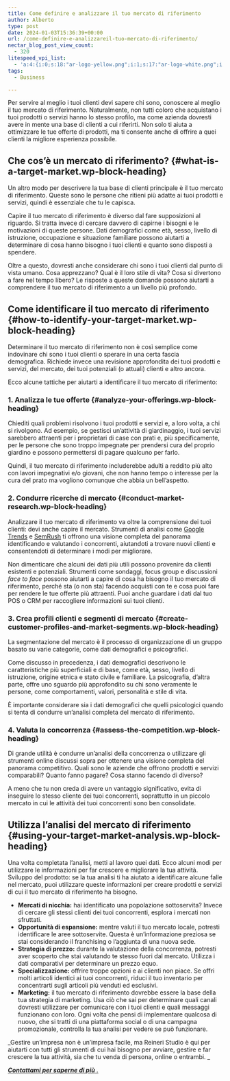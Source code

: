 ```yaml
---
title: Come definire e analizzare il tuo mercato di riferimento
author: Alberto
type: post
date: 2024-01-03T15:36:39+00:00
url: /come-definire-e-analizzareil-tuo-mercato-di-riferimento/
nectar_blog_post_view_count:
  - 320
litespeed_vpi_list:
  - 'a:4:{i:0;s:18:"ar-logo-yellow.png";i:1;s:17:"ar-logo-white.png";i:2;s:18:"memoji-150x150.png";i:3;s:35:"Alberto-Reineri-Yellow-1024x150.png";}'
tags:
  - Business

---
```

Per servire al meglio i tuoi clienti devi sapere chi sono, conoscere al meglio il tuo mercato di riferimento. Naturalmente, non tutti coloro che acquistano i tuoi prodotti o servizi hanno lo stesso profilo, ma come azienda dovresti avere in mente una base di clienti a cui riferirti. Non solo ti aiuta a ottimizzare le tue offerte di prodotti, ma ti consente anche di offrire a quei clienti la migliore esperienza possibile.

## Che cos&#8217;è un mercato di riferimento? {#what-is-a-target-market.wp-block-heading}

Un altro modo per descrivere la tua base di clienti principale è il tuo mercato di riferimento.&nbsp;Queste sono le persone che ritieni più adatte ai tuoi prodotti e servizi, quindi è essenziale che tu le capisca.

Capire il tuo mercato di riferimento è diverso dal fare supposizioni al riguardo. Si tratta invece di cercare davvero di capirne i bisogni e le motivazioni di queste persone.&nbsp;Dati demografici come età, sesso, livello di istruzione, occupazione e situazione familiare possono aiutarti a determinare di cosa hanno bisogno i tuoi clienti e quanto sono disposti a spendere.

Oltre a questo, dovresti anche considerare chi sono i tuoi clienti dal punto di vista umano. Cosa apprezzano? Qual è il loro stile di vita? Cosa si divertono a fare nel tempo libero? Le risposte a queste domande possono aiutarti a comprendere il tuo mercato di riferimento a un livello più profondo.

## Come identificare il tuo mercato di riferimento {#how-to-identify-your-target-market.wp-block-heading}

Determinare il tuo mercato di riferimento non è così semplice come indovinare chi sono i tuoi clienti o sperare in una certa fascia demografica.&nbsp;Richiede invece una revisione approfondita dei tuoi prodotti e servizi, del mercato, dei tuoi potenziali (o attuali) clienti e altro ancora.

Ecco alcune tattiche per aiutarti a identificare il tuo mercato di riferimento:

### 1. Analizza le tue offerte {#analyze-your-offerings.wp-block-heading}

Chiediti quali problemi risolvono i tuoi prodotti e servizi e, a loro volta, a chi si rivolgono.&nbsp;Ad esempio, se gestisci un&#8217;attività di giardinaggio, i tuoi servizi sarebbero attraenti per i proprietari di case con prati e, più specificamente, per le persone che sono troppo impegnate per prendersi cura del proprio giardino e possono permettersi di pagare qualcuno per farlo.

Quindi, il tuo mercato di riferimento includerebbe adulti a reddito più alto con lavori impegnativi e/o giovani, che non hanno tempo o interesse per la cura del prato ma vogliono comunque che abbia un bell&#8217;aspetto.

### 2. Condurre ricerche di mercato {#conduct-market-research.wp-block-heading}

Analizzare il tuo mercato di riferimento va oltre la comprensione dei tuoi clienti: devi anche capire il mercato. Strumenti di analisi come <a href="https://trends.google.com/trends/" target="_blank" rel="noreferrer noopener">Google Trends</a> e <a href="https://it.semrush.com/" target="_blank" rel="noreferrer noopener">SemRush</a> ti offrono una visione completa del panorama identificando e valutando i concorrenti, aiutandoti a trovare nuovi clienti e consentendoti di determinare i modi per migliorare.

Non dimenticare che alcuni dei dati più utili possono provenire da clienti esistenti e potenziali.&nbsp;Strumenti come sondaggi, focus group e discussioni _face to face_ possono aiutarti a capire di cosa ha bisogno il tuo mercato di riferimento, perché sta (o non sta) facendo acquisti con te e cosa puoi fare per rendere le tue offerte più attraenti.&nbsp;Puoi anche guardare i dati dal tuo POS o CRM per raccogliere informazioni sui tuoi clienti.

### 3. Crea profili clienti e segmenti di mercato {#create-customer-profiles-and-market-segments.wp-block-heading}

La segmentazione del mercato è il processo di organizzazione di un gruppo basato su varie categorie, come dati demografici e psicografici.

Come discusso in precedenza, i dati demografici descrivono le caratteristiche più superficiali e di base, come età, sesso, livello di istruzione, origine etnica e stato civile e familiare. La psicografia, d&#8217;altra parte, offre uno sguardo più approfondito su chi sono veramente le persone, come comportamenti, valori, personalità e stile di vita.

È importante considerare sia i dati demografici che quelli psicologici quando si tenta di condurre un&#8217;analisi completa del mercato di riferimento.

### 4. Valuta la concorrenza {#assess-the-competition.wp-block-heading}

Di grande utilità è condurre un&#8217;analisi della concorrenza o utilizzare gli strumenti online discussi sopra per ottenere una visione completa del panorama competitivo. Quali sono le aziende che offrono prodotti e servizi comparabili? Quanto fanno pagare? Cosa stanno facendo di diverso?

A meno che tu non creda di avere un vantaggio significativo, evita di inseguire lo stesso cliente dei tuoi concorrenti, soprattutto in un piccolo mercato in cui le attività dei tuoi concorrenti sono ben consolidate.

## Utilizza l&#8217;analisi del mercato di riferimento {#using-your-target-market-analysis.wp-block-heading}

Una volta completata l&#8217;analisi, metti al lavoro quei dati.&nbsp;Ecco alcuni modi per utilizzare le informazioni per far crescere e migliorare la tua attività.
Sviluppo del prodotto: se la tua analisi ti ha aiutato a identificare alcune falle nel mercato, puoi utilizzare queste informazioni per creare prodotti e servizi di cui il tuo mercato di riferimento ha bisogno.

  * **Mercati di nicchia:**&nbsp;hai identificato una popolazione sottoservita?&nbsp;Invece di cercare gli stessi clienti dei tuoi concorrenti, esplora i mercati non sfruttati.
  * **Opportunità di espansione:**&nbsp;mentre valuti il ​​tuo mercato locale, potresti identificare le aree sottoservite.&nbsp;Questa è un&#8217;informazione preziosa se stai considerando il franchising o l&#8217;aggiunta di una nuova sede.
  * **Strategia di prezzo:** durante la valutazione della concorrenza, potresti aver scoperto che stai valutando te stesso fuori dal mercato. Utilizza i dati comparativi per determinare un prezzo equo.
  * **Specializzazione:** offrire troppe opzioni e ai clienti non piace. Se offri molti articoli identici ai tuoi concorrenti, riduci il tuo inventario per concentrarti sugli articoli più venduti ed esclusivi.
  * **Marketing:** il tuo mercato di riferimento dovrebbe essere la base della tua strategia di marketing. Usa ciò che sai per determinare quali canali dovresti utilizzare per comunicare con i tuoi clienti e quali messaggi funzionano con loro. Ogni volta che pensi di implementare qualcosa di nuovo, che si tratti di una piattaforma social o di una campagna promozionale, controlla la tua analisi per vedere se può funzionare.

_Gestire un&#8217;impresa non è un&#8217;impresa facile, ma Reineri Studio è qui per aiutarti con tutti gli strumenti di cui hai bisogno per avviare, gestire e far crescere la tua attività, sia che tu venda di persona, online o entrambi. _

_[**Contattami per saperne di più** .][1]_

 [1]: https://reineristudio.com/contatti/